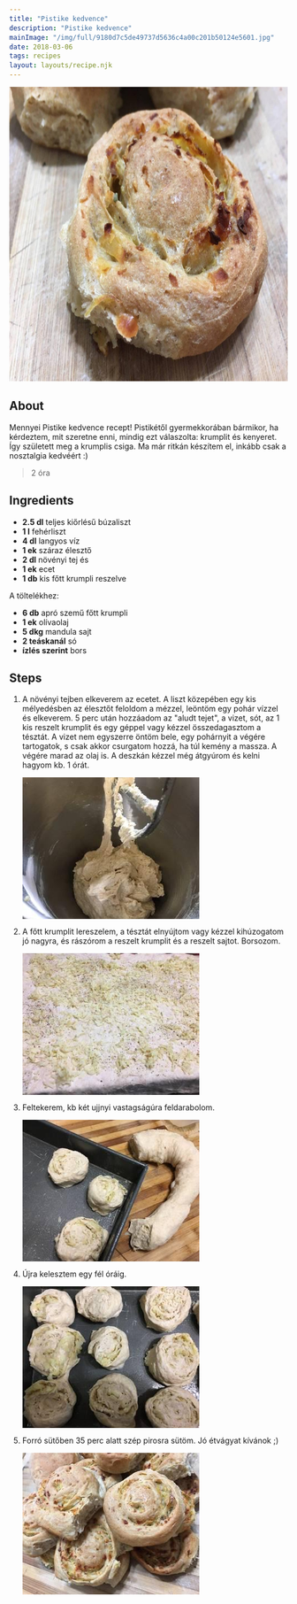 ```yaml
---
title: "Pistike kedvence"
description: "Pistike kedvence"
mainImage: "/img/full/9180d7c5de49737d5636c4a00c201b50124e5601.jpg"
date: 2018-03-06
tags: recipes
layout: layouts/recipe.njk
---
```

                            
<p align="center"><a href="https://cookpad.com/hu/receptek/4540163-pistike-kedvence" rel="Recipe source page"><img width="751" height="532" src="/img/full/9180d7c5de49737d5636c4a00c201b50124e5601.jpg"/></a></p>

## About
Mennyei Pistike kedvence recept! Pistikétől gyermekkorában  bármikor, ha kérdeztem, mit szeretne enni, mindig ezt válaszolta: krumplit és kenyeret. Így született meg a  krumplis csiga. Ma már ritkán készítem el, inkább csak a nosztalgia kedvéért :)

> 2 óra 

## Ingredients
* **2.5 dl** teljes kiőrlésű búzaliszt
* **1 l** fehérliszt
* **4 dl** langyos víz
* **1 ek** száraz élesztő
* **2 dl** növényi tej és
* **1 ek** ecet
* **1 db** kis főtt krumpli reszelve

A töltelékhez:
* **6 db** apró szemű főtt krumpli
* **1 ek** olívaolaj
* **5 dkg** mandula sajt
* **2 teáskanál** só
* **ízlés szerint** bors

## Steps

1. A növényi tejben elkeverem az ecetet. A liszt közepében egy kis mélyedésben az élesztőt feloldom a mézzel, leöntöm egy pohár vízzel és elkeverem. 5 perc után hozzáadom az "aludt tejet", a vizet, sót, az 1 kis reszelt krumplit és egy géppel vagy kézzel összedagasztom a tésztát. A vizet nem egyszerre öntöm bele, egy pohárnyit a végére tartogatok, s csak akkor csurgatom hozzá, ha túl kemény a massza. A végére marad az olaj is. A deszkán kézzel még átgyúrom és kelni hagyom kb. 1 órát.
 
    <p><img width="320" height="256" align="left" src="/img/full/b1e791d6992504b9f8e4491f821583330132e6ea.jpg"/></p><div style="clear: both"/>

2. A főtt krumplit lereszelem, a tésztát elnyújtom vagy kézzel kihúzogatom jó nagyra, és rászórom a reszelt krumplit és a reszelt sajtot. Borsozom.
 
    <p><img width="320" height="256" align="left" src="/img/full/632ee2851e3db9e59dbf6ab837f0d77d66bc57d0.jpg"/></p><div style="clear: both"/>

3. Feltekerem, kb két ujjnyi vastagságúra feldarabolom.
 
    <p><img width="320" height="256" align="left" src="/img/full/3c57364c3f0e9f0a0da37b230c6a3a2484614e71.jpg"/></p><div style="clear: both"/>

4. Újra kelesztem egy fél óráig.
 
    <p><img width="320" height="256" align="left" src="/img/full/b759c3bf589c09db918b47165b8c63f7718a3485.jpg"/></p><div style="clear: both"/>

5. Forró sütőben 35 perc alatt szép pirosra sütöm. Jó étvágyat kívánok ;)
 
    <p><img width="320" height="256" align="left" src="/img/full/119a5bb130fca60da2a4d08af7e847829efce124.jpg"/></p><div style="clear: both"/>

